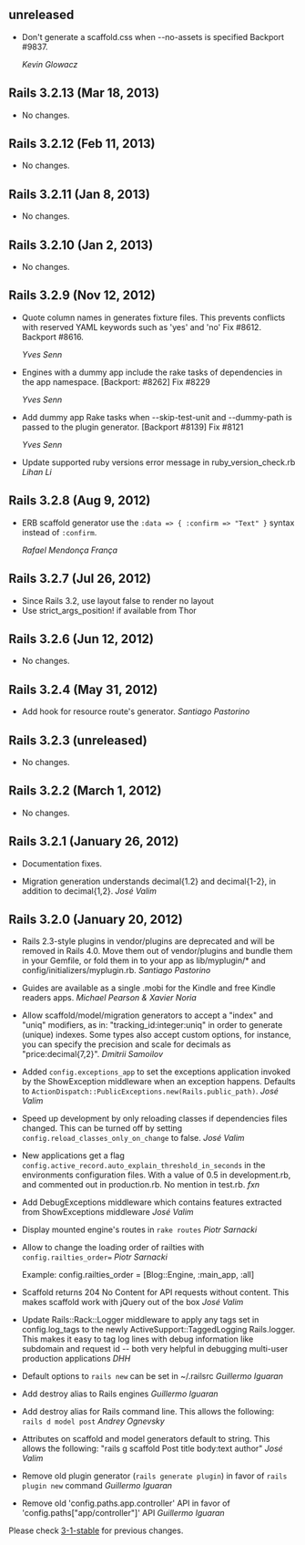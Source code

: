 ## unreleased ##

*   Don't generate a scaffold.css when --no-assets is specified
    Backport #9837.

    *Kevin Glowacz*


## Rails 3.2.13 (Mar 18, 2013) ##

*   No changes.


## Rails 3.2.12 (Feb 11, 2013) ##

*   No changes.


## Rails 3.2.11 (Jan 8, 2013) ##

*   No changes.


## Rails 3.2.10 (Jan 2, 2013) ##

*   No changes.


## Rails 3.2.9 (Nov 12, 2012) ##

*   Quote column names in generates fixture files. This prevents
    conflicts with reserved YAML keywords such as 'yes' and 'no'
    Fix #8612.
    Backport #8616.

    *Yves Senn*

*   Engines with a dummy app include the rake tasks of dependencies in the app namespace. [Backport: #8262]
    Fix #8229

    *Yves Senn*

*   Add dummy app Rake tasks when --skip-test-unit and --dummy-path is passed to the plugin generator. [Backport #8139]
    Fix #8121

    *Yves Senn*

*   Update supported ruby versions error message in ruby_version_check.rb *Lihan Li*


## Rails 3.2.8 (Aug 9, 2012) ##

*   ERB scaffold generator use the `:data => { :confirm => "Text" }` syntax instead of `:confirm`.

    *Rafael Mendonça França*


## Rails 3.2.7 (Jul 26, 2012) ##

*   Since Rails 3.2, use layout false to render no layout
*   Use strict_args_position! if available from Thor


## Rails 3.2.6 (Jun 12, 2012) ##

*   No changes.


## Rails 3.2.4 (May 31, 2012) ##

*   Add hook for resource route's generator. *Santiago Pastorino*


## Rails 3.2.3 (unreleased) ##

*   No changes.


## Rails 3.2.2 (March 1, 2012) ##

*   No changes.


## Rails 3.2.1 (January 26, 2012) ##

*   Documentation fixes.

*   Migration generation understands decimal{1.2} and decimal{1-2}, in
    addition to decimal{1,2}. *José Valim*


## Rails 3.2.0 (January 20, 2012) ##

*   Rails 2.3-style plugins in vendor/plugins are deprecated and will be removed in Rails 4.0. Move them out of vendor/plugins and bundle them in your Gemfile, or fold them in to your app as lib/myplugin/* and config/initializers/myplugin.rb.  *Santiago Pastorino*

*   Guides are available as a single .mobi for the Kindle and free Kindle readers apps. *Michael Pearson & Xavier Noria*

*   Allow scaffold/model/migration generators to accept a "index" and "uniq" modifiers, as in: "tracking_id:integer:uniq" in order to generate (unique) indexes. Some types also accept custom options, for instance, you can specify the precision and scale for decimals as "price:decimal{7,2}". *Dmitrii Samoilov*

*   Added `config.exceptions_app` to set the exceptions application invoked by the ShowException middleware when an exception happens. Defaults to `ActionDispatch::PublicExceptions.new(Rails.public_path)`. *José Valim*

*   Speed up development by only reloading classes if dependencies files changed. This can be turned off by setting `config.reload_classes_only_on_change` to false. *José Valim*

*   New applications get a flag `config.active_record.auto_explain_threshold_in_seconds` in the environments configuration files. With a value of 0.5 in development.rb, and commented out in production.rb. No mention in test.rb. *fxn*

*   Add DebugExceptions middleware which contains features extracted from ShowExceptions middleware *José Valim*

*   Display mounted engine's routes in `rake routes` *Piotr Sarnacki*

*   Allow to change the loading order of railties with `config.railties_order=` *Piotr Sarnacki*

    Example:
        config.railties_order = [Blog::Engine, :main_app, :all]

*   Scaffold returns 204 No Content for API requests without content. This makes scaffold work with jQuery out of the box *José Valim*

*   Update Rails::Rack::Logger middleware to apply any tags set in config.log_tags to the newly ActiveSupport::TaggedLogging Rails.logger. This makes it easy to tag log lines with debug information like subdomain and request id -- both very helpful in debugging multi-user production applications *DHH*

*   Default options to `rails new` can be set in ~/.railsrc *Guillermo Iguaran*

*   Add destroy alias to Rails engines *Guillermo Iguaran*

*   Add destroy alias for Rails command line. This allows the following: `rails d model post` *Andrey Ognevsky*

*   Attributes on scaffold and model generators default to string. This allows the following: "rails g scaffold Post title body:text author" *José Valim*

*   Remove old plugin generator (`rails generate plugin`) in favor of `rails plugin new` command *Guillermo Iguaran*

*   Remove old 'config.paths.app.controller' API in favor of 'config.paths["app/controller"]' API *Guillermo Iguaran*

Please check [3-1-stable](https://github.com/rails/rails/blob/3-1-stable/railties/CHANGELOG.md) for previous changes.
